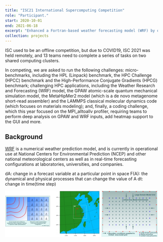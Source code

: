 ```yaml
---
title: "ISC21 International Supercomputing Competition"
role: "Participant."
start: 2020-10-01
end: 2021-06-18
excerpt: "Enhanced a Fortran-based weather forecasting model (WRF) by optimizing compilation flags and parallelization strategies. Ranked <b>1st</b> on the WRF application and <b>6th</b> overall among 13 finalist teams in the competition.<br/><img src='/images/projects/ISC-WRF-overview.png' width='400' />"
collection: projects
---
```


ISC used to be an offline competition, but due to COVID19, ISC 2021 was held remotely, and 13 teams need to complete a series of tasks on two shared computing clusters. 

In competing, we are asked to run the following challenges: micro-benchmarks, including the HPL (Linpack) benchmark, the HPC Challenge (HPCC) benchmark and the High-Performance Conjugate Gradients (HPCG) benchmark; challenging HPC applications, including the Weather Research and Forecasting (WRF) model, the GPAW atomic-scale quantum mechanical simulation model, the MetaHipMer2 model (which is a de novo metagenome short-read assembler) and the LAMMPS classical molecular dynamics code (which focuses on materials modeling); and, finally, a coding challenge, which this year focused on the MPI_alltoallv profiler, requiring teams to perform deep analysis on GPAW and WRF inputs, add heatmap support to the GUI and more.


Background
------

[WRF](https://www.mmm.ucar.edu/models/wrf) is a numerical weather prediction model, and is currently in operational use at National Centers for Environmental Prediction (NCEP) and other national meteorological centers as well as in real-time forecasting configurations at laboratories, universities, and companies.

dA: change in a forecast variable at a particular point in space
F(A): the dynamical and physical processes that can change the value of A
dt: change in time(time step)


![](/images/projects/ISC-WRF-background.png)